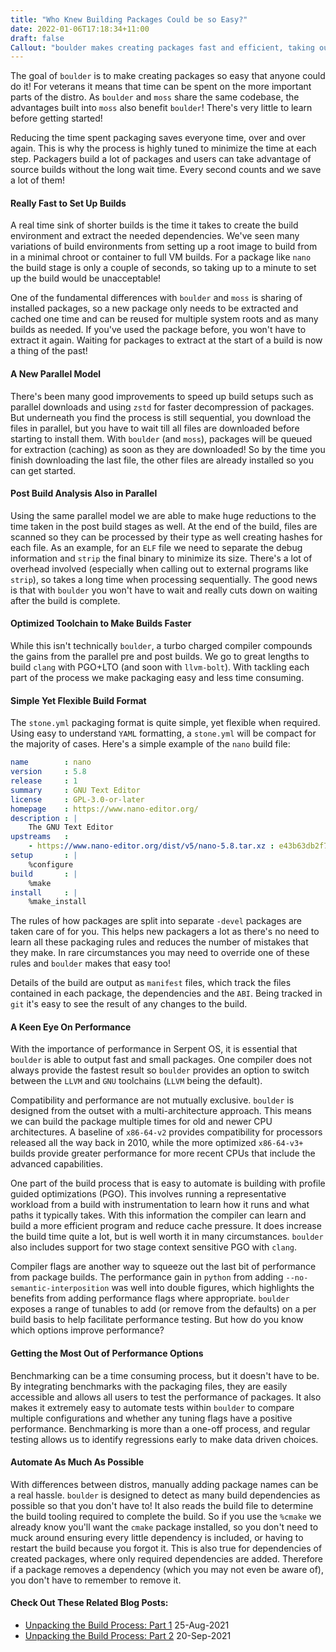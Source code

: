 ```yaml
---
title: "Who Knew Building Packages Could be so Easy?"
date: 2022-01-06T17:18:34+11:00
draft: false
Callout: "boulder makes creating packages fast and efficient, taking out all the leg work"
---
```


<!---
Why:
- Building packages takes too long
- Packaging should be as easy as possible, without needing OS specific knowledge

What:
- Really Fast to Set Up Builds (awesome package caching)
- A New Parallel Model (parallel downloads with caching while downloading)
- Post Build Analysis Also in Parallel
- Optimized Toolchain to Make Builds Faster (not boulder but key, potentially link back to fast page)
- Simple Yet Flexible Build Format (basic `stone.yml`)
- A Keen Eye On Performance (output optimized packages - toolchain switching, v2 and v3+, PGO, compiler flags)
- Getting the Most Out of Performance Options (integrating benchmarks)
- Automate As Much As Possible (auto dependency detection all over)
--->

The goal of `boulder` is to make creating packages so easy that anyone could do it! For veterans it means that time can
be spent on the more important parts of the distro. As `boulder` and `moss` share the same codebase, the advantages
built into `moss` also benefit `boulder`! There's very little to learn before getting started!

Reducing the time spent packaging saves everyone time, over and over again. This is why the process is highly tuned to
minimize the time at each step. Packagers build a lot of packages and users can take advantage of source builds without
the long wait time. Every second counts and we save a lot of them!

#### Really Fast to Set Up Builds

A real time sink of shorter builds is the time it takes to create the build environment and extract the needed
dependencies. We've seen many variations of build environments from setting up a root image to build from in a minimal
chroot or container to full VM builds. For a package like `nano` the build stage is only a couple of seconds, so taking
up to a minute to set up the build would be unacceptable!

One of the fundamental differences with `boulder` and `moss` is sharing of installed packages, so a new package only
needs to be extracted and cached one time and can be reused for multiple system roots and as many builds as needed. If
you've used the package before, you won't have to extract it again. Waiting for packages to extract at the start of a
build is now a thing of the past!

#### A New Parallel Model

There's been many good improvements to speed up build setups such as parallel downloads and using `zstd` for faster
decompression of packages. But underneath you find the process is still sequential, you download the files in parallel,
but you have to wait till all files are downloaded before starting to install them. With `boulder` (and `moss`),
packages will be queued for extraction (caching) as soon as they are downloaded! So by the time you finish downloading
the last file, the other files are already installed so you can get started.

#### Post Build Analysis Also in Parallel

Using the same parallel model we are able to make huge reductions to the time taken in the post build stages as well.
At the end of the build, files are scanned so they can be processed by their type as well creating hashes for each file.
As an example, for an `ELF` file we need to separate the debug information and `strip` the final binary to minimize
its size. There's a lot of overhead involved (especially when calling out to external programs like `strip`), so takes
a long time when processing sequentially. The good news is that with `boulder` you won't have to wait and really cuts
down on waiting after the build is complete.

#### Optimized Toolchain to Make Builds Faster

While this isn't technically `boulder`, a turbo charged compiler compounds the gains from the parallel pre and post
builds. We go to great lengths to build `clang` with PGO+LTO (and soon with `llvm-bolt`). With tackling each part of the
process we make packaging easy and less time consuming.

#### Simple Yet Flexible Build Format

The `stone.yml` packaging format is quite simple, yet flexible when required. Using easy to understand `YAML`
formatting, a `stone.yml` will be compact for the majority of cases. Here's a simple example of the `nano` build file:

```yaml
name        : nano
version     : 5.8
release     : 1
summary     : GNU Text Editor
license     : GPL-3.0-or-later
homepage    : https://www.nano-editor.org/
description : |
    The GNU Text Editor
upstreams   :
    - https://www.nano-editor.org/dist/v5/nano-5.8.tar.xz : e43b63db2f78336e2aa123e8d015dbabc1720a15361714bfd4b1bb4e5e87768c
setup       : |
    %configure
build       : |
    %make
install     : |
    %make_install
```

The rules of how packages are split into separate `-devel` packages are taken care of for you. This helps new packagers a
lot as there's no need to learn all these packaging rules and reduces the number of mistakes that they make. In rare
circumstances you may need to override one of these rules and `boulder` makes that easy too!

Details of the build are output as `manifest` files, which track the files contained in each package, the dependencies
and the `ABI`. Being tracked in `git` it's easy to see the result of any changes to the build.

#### A Keen Eye On Performance

With the importance of performance in Serpent OS, it is essential that `boulder` is able to output fast and small
packages. One compiler does not always provide the fastest result so `boulder` provides an option to switch between the
`LLVM` and `GNU` toolchains (`LLVM` being the default).

Compatibility and performance are not mutually exclusive. `boulder` is designed from the outset with a
multi-architecture approach. This means we can build the package multiple times for old and newer CPU architectures. A
baseline of `x86-64-v2` provides compatibility for processors released all the way back in 2010, while the more
optimized `x86-64-v3+` builds provide greater performance for more recent CPUs that include the advanced capabilities.

One part of the build process that is easy to automate is building with profile guided optimizations (PGO). This involves
running a representative workload from a build with instrumentation to learn how it runs and what paths it typically
takes. With this information the compiler can learn and build a more efficient program and reduce cache pressure. It
does increase the build time quite a lot, but is well worth it in many circumstances. `boulder` also includes support
for two stage context sensitive PGO with `clang`.

Compiler flags are another way to squeeze out the last bit of performance from package builds. The performance gain in
`python` from adding `--no-semantic-interposition` was well into double figures, which highlights the benefits from
adding performance flags where appropriate. `boulder` exposes a range of tunables to add (or remove from the defaults)
on a per build basis to help facilitate performance testing. But how do you know which options improve performance?

#### Getting the Most Out of Performance Options

Benchmarking can be a time consuming process, but it doesn't have to be. By integrating benchmarks with the packaging
files, they are easily accessible and allows all users to test the performance of packages. It also makes it extremely easy to
automate tests within `boulder` to compare multiple configurations and whether any tuning flags have a positive
performance. Benchmarking is more than a one-off process, and regular testing allows us to identify regressions early to
make data driven choices.

#### Automate As Much As Possible

With differences between distros, manually adding package names can be a real hassle. `boulder` is designed to detect
as many build dependencies as possible so that you don't have to! It also reads the build file to determine the build
tooling required to complete the build. So if you use the `%cmake` we already know you'll want the `cmake` package
installed, so you don't need to muck around ensuring every little dependency is included, or having to restart the build
because you forgot it. This is also true for dependencies of created packages, where only required dependencies are
added. Therefore if a package removes a dependency (which you may not even be aware of), you don't have to remember to
remove it.

#### Check Out These Related Blog Posts:

- [Unpacking the Build Process: Part 1](/blog/2021/08/25/unpacking-the-build-process-part-1) 25-Aug-2021
- [Unpacking the Build Process: Part 2](/blog/2021/09/20/unpacking-the-build-process-part-2) 20-Sep-2021
